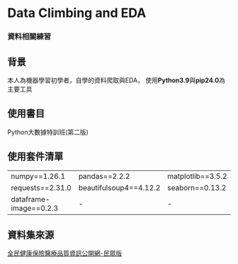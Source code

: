 # Data Climbing and EDA
### 資料相關練習

  ## 背景
  本人為機器學習初學者，自學的資料爬取與EDA，
  使用**Python3.9**與**pip24.0**為主要工具

  ## 使用書目 

  <div>
     <a style="text-decoration:none" href="https://www.gotop.com.tw/books/bookdetails.aspx?types=a&bn=ACL059100">	Python大數據特訓班(第二版)</a>
  </div>
  
<div>
  <h2>使用套件清單</h2>
  <table>
    <tr><td>numpy==1.26.1</td><td>pandas==2.2.2</td><td>matplotlib==3.5.2</td></tr>
    <tr><td>requests==2.31.0</td><td>beautifulsoup4==4.12.2</td><td>seaborn==0.13.2</td></tr>
    <tr><td>dataframe-image==0.2.3</td><td>-</td><td>-</td></tr>
  </table>
</div>

  ## 資料集來源

   <div>
     <a href="https://med.nhi.gov.tw/ihqe0000/IHQE0010S01.aspx?Type=DM">全民健康保險醫療品質資訊公開網-民眾版</a>
   </div>
   
